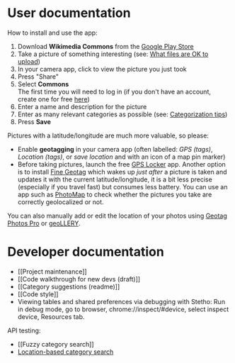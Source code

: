 # User documentation

How to install and use the app:

1. Download **Wikimedia Commons** from the [Google Play Store](https://play.google.com/store/apps/details?id=fr.free.nrw.commons)
2. Take a picture of something interesting (see: [What files are OK to upload](https://commons.wikimedia.org/wiki/Commons:Project_scope#Scope_part_1:_Files))
3. In your camera app, click to view the picture you just took
4. Press "Share"
5. Select **Commons**  
   The first time you will need to log in (if you don't have an account, create one for free [here](https://commons.wikimedia.org/w/index.php?title=Special:UserLogin&type=signup))
6. Enter a name and description for the picture
7. Enter as many relevant categories as possible (see: [Categorization tips](https://commons.wikimedia.org/wiki/Commons:Categories#Categorization_tips))
8. Press **Save**

Pictures with a latitude/longitude are much more valuable, so please:

- Enable **geotagging** in your camera app (often labelled: *GPS (tags)*, *Location (tags)*, or *save location* and with an icon of a map pin marker)
- Before taking pictures, launch the free [GPS Locker](https://play.google.com/store/apps/details?id=com.silentlexx.gpslock) app. Another option is to install [Fine Geotag](https://play.google.com/store/apps/details?id=eu.faircode.finegeotag) which wakes up _just after_ a picture is taken and updates it with the current latitude/longitude, it is a bit less precise (especially if you travel fast) but consumes less battery. You can use an app such as [PhotoMap](https://play.google.com/store/apps/details?id=eu.bischofs.photomap) to check whether the pictures you take are correctly geolocalized or not.

You can also manually add or edit the location of your photos using [Geotag Photos Pro](https://play.google.com/store/apps/details?id=com.tappytaps.android.geotagphotospro2) or [geoLLERY](https://play.google.com/store/apps/details?id=com.pkg.geollery).

# Developer documentation

- [[Project maintenance]]
- [[Code walkthrough for new devs (draft)]]
- [[Category suggestions (readme)]]
- [[Code style]]
- Viewing tables and shared preferences via debugging with Stetho: Run in debug mode, go to browser, chrome://inspect/#device, select inspect device, Resources tab.

API testing:

- [[Fuzzy category search]]
- [Location-based category search](https://github.com/nicolas-raoul/apps-android-commons/wiki/Location-based-category-search)

